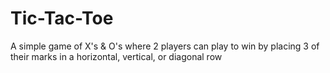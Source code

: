 # Tic-Tac-Toe
A simple game of X's &amp; O's where 2 players can play to win by placing 3 of their marks in a horizontal, vertical, or diagonal row
